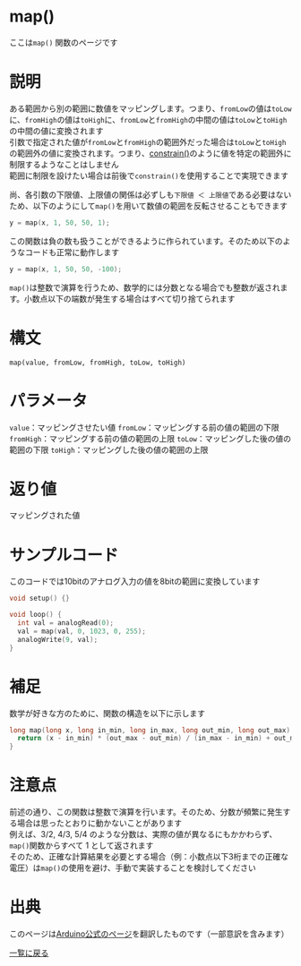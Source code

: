 # map()

ここは`map()` 関数のページです

# 説明

ある範囲から別の範囲に数値をマッピングします。つまり、`fromLow`の値は`toLow`に、`fromHigh`の値は`toHigh`に、`fromLow`と`fromHigh`の中間の値は`toLow`と`toHigh`の中間の値に変換されます  
引数で指定された値が`fromLow`と`fromHigh`の範囲外だった場合は`toLow`と`toHigh`の範囲外の値に変換されます。つまり、[constrain()](./../constrain)のように値を特定の範囲外に制限するようなことはしません  
範囲に制限を設けたい場合は前後で`constrain()`を使用することで実現できます

尚、各引数の下限値、上限値の関係は必ずしも`下限値 ＜ 上限値`である必要はないため、以下のようにして`map()`を用いて数値の範囲を反転させることもできます

```cpp
y = map(x, 1, 50, 50, 1);
```

この関数は負の数も扱うことができるように作られています。そのため以下のようなコードも正常に動作します

```cpp
y = map(x, 1, 50, 50, -100);
```

`map()`は整数で演算を行うため、数学的には分数となる場合でも整数が返されます。小数点以下の端数が発生する場合はすべて切り捨てられます

# 構文

`map(value, fromLow, fromHigh, toLow, toHigh)`

# パラメータ

`value`：マッピングさせたい値
`fromLow`：マッピングする前の値の範囲の下限
`fromHigh`：マッピングする前の値の範囲の上限
`toLow`：マッピングした後の値の範囲の下限
`toHigh`：マッピングした後の値の範囲の上限


# 返り値

マッピングされた値

# サンプルコード

このコードでは10bitのアナログ入力の値を8bitの範囲に変換しています

```cpp
void setup() {}

void loop() {
  int val = analogRead(0);
  val = map(val, 0, 1023, 0, 255);
  analogWrite(9, val);
}
```

# 補足

数学が好きな方のために、関数の構造を以下に示します

```cpp
long map(long x, long in_min, long in_max, long out_min, long out_max) {
  return (x - in_min) * (out_max - out_min) / (in_max - in_min) + out_min;
}
```

# 注意点

前述の通り、この関数は整数で演算を行います。そのため、分数が頻繁に発生する場合は思ったとおりに動かないことがあります  
例えば、3/2, 4/3, 5/4 のような分数は、実際の値が異なるにもかかわらず、`map()`関数からすべて 1 として返されます  
そのため、正確な計算結果を必要とする場合（例：小数点以下3桁までの正確な電圧）は`map()`の使用を避け、手動で実装することを検討してください

# 出典

このページは[Arduino公式のページ](https://www.arduino.cc/reference/en/language/functions/math/map/)を翻訳したものです（一部意訳を含みます）

[一覧に戻る](https://docs.nchlab.net/Arduino/ref/)  
